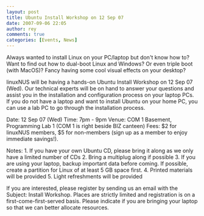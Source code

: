 ```yaml
---
layout: post
title: Ubuntu Install Workshop on 12 Sep 07
date: 2007-09-06 22:05
author: rey
comments: true
categories: [Events, News]
---
```

Always wanted to install Linux on your PC/laptop but don't know how to? Want to find out how to dual-boot Linux and Windows? Or even triple boot (with MacOS)? Fancy having some cool visual effects on your desktop?

linuxNUS will be having a hands-on Ubuntu Install Workshop on 12 Sep 07 (Wed). Our technical experts will be on hand to answer your questions and assist you in the installation and configuration process on your laptop PCs. If you do not have a laptop and want to install Ubuntu on your home PC, you can use a lab PC to go through the installation process.

Date: 12 Sep 07 (Wed)
Time: 7pm - 9pm
Venue: COM 1 Basement, Programming Lab 1 (COM 1 is right beside BIZ canteen)
Fees: $2 for linuxNUS members, $5 for non-members (sign up as a member to enjoy immediate savings!).

Notes:
     1. If you have your own Ubuntu CD, please bring it along as we only have a limited number of CDs
     2. Bring a multiplug along if possible
     3. If you are using your laptop, backup important data before coming. If possible, create a partition for Linux of at least 5 GB space first.
     4. Printed materials will be provided
     5. Light refreshments will be provided

If you are interested, please register by sending us an email with the Subject: Install Workshop. Places are strictly limited and registration is on a first-come-first-served basis. Please indicate if you are bringing your laptop so that we can better allocate resources.
